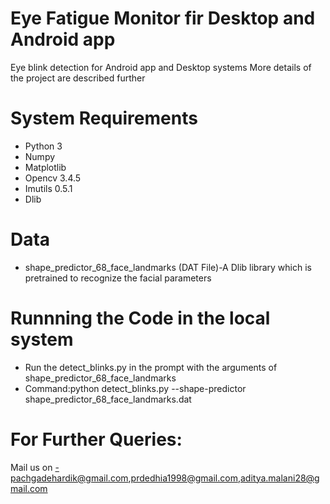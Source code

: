 # Eye Fatigue Monitor fir Desktop and Android app
Eye blink detection for Android app and Desktop systems
More details of the project are described further

# System Requirements
* Python 3
* Numpy 
* Matplotlib 
* Opencv 3.4.5
* Imutils 0.5.1
* Dlib

# Data
* shape_predictor_68_face_landmarks (DAT File)-A Dlib library which is pretrained to recognize the facial parameters

# Runnning the Code in the local system
* Run the detect_blinks.py in the prompt with the arguments of shape_predictor_68_face_landmarks 
* Command:python detect_blinks.py --shape-predictor shape_predictor_68_face_landmarks.dat

# For Further Queries:
Mail us on -pachgadehardik@gmail.com,prdedhia1998@gmail.com,aditya.malani28@gmail.com
